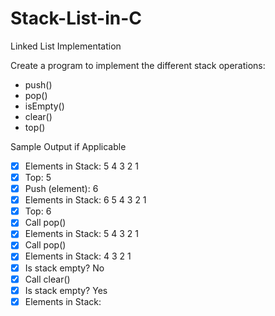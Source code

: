 # Stack-List-in-C
Linked List Implementation

Create a program to implement the different stack operations:
* push()
* pop()
* isEmpty()
* clear()
* top()

Sample Output if Applicable
- [x] Elements in Stack: 5 4 3 2 1
- [x] Top: 5
- [x] Push (element): 6
- [x] Elements in Stack: 6 5 4 3 2 1
- [x] Top: 6
- [x] Call pop()
- [x] Elements in Stack: 5 4 3 2 1
- [x] Call pop()
- [x] Elements in Stack: 4 3 2 1
- [x] Is stack empty? No
- [x] Call clear()
- [x] Is stack empty? Yes
- [x] Elements in Stack: 
